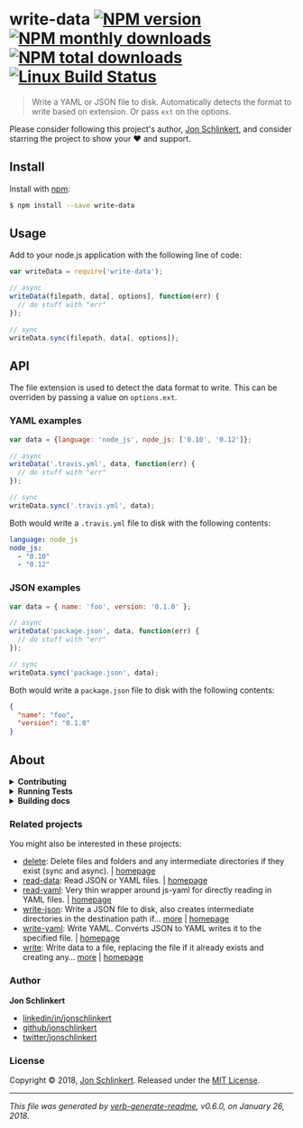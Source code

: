 # write-data [![NPM version](https://img.shields.io/npm/v/write-data.svg?style=flat)](https://www.npmjs.com/package/write-data) [![NPM monthly downloads](https://img.shields.io/npm/dm/write-data.svg?style=flat)](https://npmjs.org/package/write-data) [![NPM total downloads](https://img.shields.io/npm/dt/write-data.svg?style=flat)](https://npmjs.org/package/write-data) [![Linux Build Status](https://img.shields.io/travis/jonschlinkert/write-data.svg?style=flat&label=Travis)](https://travis-ci.org/jonschlinkert/write-data)

> Write a YAML or JSON file to disk. Automatically detects the format to write based on extension. Or pass `ext` on the options.

Please consider following this project's author, [Jon Schlinkert](https://github.com/jonschlinkert), and consider starring the project to show your :heart: and support.

## Install

Install with [npm](https://www.npmjs.com/):

```sh
$ npm install --save write-data
```

## Usage

Add to your node.js application with the following line of code:

```js
var writeData = require('write-data');

// async
writeData(filepath, data[, options], function(err) {
  // do stuff with "err"
});

// sync
writeData.sync(filepath, data[, options]);
```

## API

The file extension is used to detect the data format to write. This can be overriden by passing a value on `options.ext`.

### YAML examples

```js
var data = {language: 'node_js', node_js: ['0.10', '0.12']};

// async
writeData('.travis.yml', data, function(err) {
  // do stuff with "err"
});

// sync
writeData.sync('.travis.yml', data);
```

Both would write a `.travis.yml` file to disk with the following contents:

```yaml
language: node_js
node_js:
  - "0.10"
  - "0.12"
```

### JSON examples

```js
var data = { name: 'foo', version: '0.1.0' };

// async
writeData('package.json', data, function(err) {
  // do stuff with "err"
});

// sync
writeData.sync('package.json', data);
```

Both would write a `package.json` file to disk with the following contents:

```json
{ 
  "name": "foo", 
  "version": "0.1.0" 
}
```

## About

<details>
<summary><strong>Contributing</strong></summary>

Pull requests and stars are always welcome. For bugs and feature requests, [please create an issue](../../issues/new).

</details>

<details>
<summary><strong>Running Tests</strong></summary>

Running and reviewing unit tests is a great way to get familiarized with a library and its API. You can install dependencies and run tests with the following command:

```sh
$ npm install && npm test
```

</details>

<details>
<summary><strong>Building docs</strong></summary>

_(This project's readme.md is generated by [verb](https://github.com/verbose/verb-generate-readme), please don't edit the readme directly. Any changes to the readme must be made in the [.verb.md](.verb.md) readme template.)_

To generate the readme, run the following command:

```sh
$ npm install -g verbose/verb#dev verb-generate-readme && verb
```

</details>

### Related projects

You might also be interested in these projects:

* [delete](https://www.npmjs.com/package/delete): Delete files and folders and any intermediate directories if they exist (sync and async). | [homepage](https://github.com/jonschlinkert/delete "Delete files and folders and any intermediate directories if they exist (sync and async).")
* [read-data](https://www.npmjs.com/package/read-data): Read JSON or YAML files. | [homepage](https://github.com/jonschlinkert/read-data "Read JSON or YAML files.")
* [read-yaml](https://www.npmjs.com/package/read-yaml): Very thin wrapper around js-yaml for directly reading in YAML files. | [homepage](https://github.com/jonschlinkert/read-yaml "Very thin wrapper around js-yaml for directly reading in YAML files.")
* [write-json](https://www.npmjs.com/package/write-json): Write a JSON file to disk, also creates intermediate directories in the destination path if… [more](https://github.com/jonschlinkert/write-json) | [homepage](https://github.com/jonschlinkert/write-json "Write a JSON file to disk, also creates intermediate directories in the destination path if they don't already exist.")
* [write-yaml](https://www.npmjs.com/package/write-yaml): Write YAML. Converts JSON to YAML writes it to the specified file. | [homepage](https://github.com/jonschlinkert/write-yaml "Write YAML. Converts JSON to YAML writes it to the specified file.")
* [write](https://www.npmjs.com/package/write): Write data to a file, replacing the file if it already exists and creating any… [more](https://github.com/jonschlinkert/write) | [homepage](https://github.com/jonschlinkert/write "Write data to a file, replacing the file if it already exists and creating any intermediate directories if they don't already exist. Thin wrapper around node's native fs methods.")

### Author

**Jon Schlinkert**

* [linkedin/in/jonschlinkert](https://linkedin.com/in/jonschlinkert)
* [github/jonschlinkert](https://github.com/jonschlinkert)
* [twitter/jonschlinkert](https://twitter.com/jonschlinkert)

### License

Copyright © 2018, [Jon Schlinkert](https://github.com/jonschlinkert).
Released under the [MIT License](LICENSE).

***

_This file was generated by [verb-generate-readme](https://github.com/verbose/verb-generate-readme), v0.6.0, on January 26, 2018._